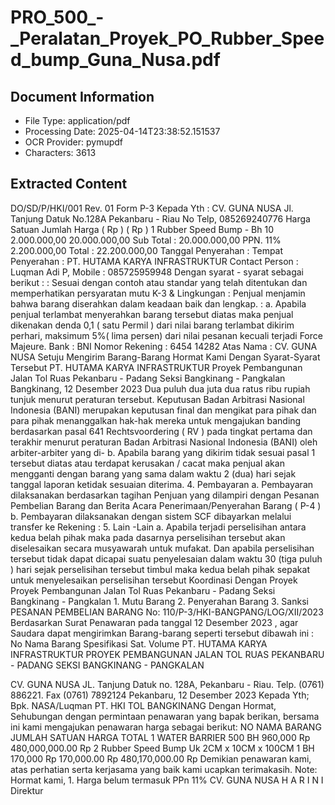 # PRO_500_-_Peralatan_Proyek_PO_Rubber_Speed_bump_Guna_Nusa.pdf

## Document Information
- File Type: application/pdf
- Processing Date: 2025-04-14T23:38:52.151537
- OCR Provider: pymupdf
- Characters: 3613

## Extracted Content

DO/SD/P/HKI/001 Rev. 01 Form P-3 Kepada Yth : CV. GUNA NUSA Jl. Tanjung Datuk No.128A Pekanbaru - Riau No Telp, 085269240776 Harga Satuan Jumlah Harga ( Rp ) ( Rp ) 1 Rubber Speed Bump - Bh 10 2.000.000,00 20.000.000,00 Sub Total : 20.000.000,00 PPN. 11% 2.200.000,00 Total : 22.200.000,00 Tanggal Penyerahan : Tempat Penyerahan : PT. HUTAMA KARYA INFRASTRUKTUR Contact Person : Luqman Adi P, Mobile : 085725959948 Dengan syarat - syarat sebagai berikut : : Sesuai dengan contoh atau standar yang telah ditentukan dan memperhatikan persyaratan mutu K-3 & Lingkungan : Penjual menjamin bahwa barang diserahkan dalam keadaan baik dan lengkap. : a. Apabila penjual terlambat menyerahkan barang tersebut diatas maka penjual dikenakan denda 0,1 ( satu Permil ) dari nilai barang terlambat dikirim perhari, maksimum 5%( lima persen) dari nilai pesanan kecuali terjadi Force Majeure. Bank : BNI Nomor Rekening : 6454 14282 Atas Nama : CV. GUNA NUSA Setuju Mengirim Barang-Barang Hormat Kami Dengan Syarat-Syarat Tersebut PT. HUTAMA KARYA INFRASTRUKTUR Proyek Pembangunan Jalan Tol Ruas Pekanbaru - Padang Seksi Bangkinang - Pangkalan Bangkinang, 12 Desember 2023 Dua puluh dua juta dua ratus ribu rupiah tunjuk menurut peraturan tersebut. Keputusan Badan Arbitrasi Nasional Indonesia (BANI) merupakan keputusan final dan mengikat para pihak dan para pihak menanggalkan hak-hak mereka untuk mengajukan banding berdasarkan pasal 641 Rechtsvoordering ( RV ) pada tingkat pertama dan terakhir menurut peraturan Badan Arbitrasi Nasional Indonesia (BANI) oleh arbiter-arbiter yang di- b. Apabila barang yang dikirim tidak sesuai pasal 1 tersebut diatas atau terdapat kerusakan / cacat maka penjual akan mengganti dengan barang yang sama dalam waktu 2 (dua) hari sejak tanggal laporan ketidak sesuaian diterima. 4. Pembayaran a. Pembayaran dilaksanakan berdasarkan tagihan Penjuan yang dilampiri dengan Pesanan Pembelian Barang dan Berita Acara Penerimaan/Penyerahan Barang ( P-4 ) b. Pembayaran dilaksanakan dengan sistem SCF dibayarkan melalui transfer ke Rekening : 5. Lain -Lain a. Apabila terjadi perselisihan antara kedua belah pihak maka pada dasarnya perselisihan tersebut akan diselesaikan secara musyawarah untuk mufakat. Dan apabila perselisihan tersebut tidak dapat dicapai suatu penyelesaian dalam waktu 30 (tiga puluh ) hari sejak perselisihan tersebut timbul maka kedua belah pihak sepakat untuk menyelesaikan perselisihan tersebut Koordinasi Dengan Proyek Proyek Pembangunan Jalan Tol Ruas Pekanbaru - Padang Seksi Bangkinang - Pangkalan 1. Mutu Barang 2. Penyerahan Barang 3. Sanksi PESANAN PEMBELIAN BARANG No: 110/P-3/HKI-BANGPANG/LOG/XII/2023 Berdasarkan Surat Penawaran pada tanggal 12 Desember 2023 , agar Saudara dapat mengirimkan Barang-barang seperti tersebut dibawah ini : No Nama Barang Spesifikasi Sat. Volume PT. HUTAMA KARYA INFRASTRUKTUR PROYEK PEMBANGUNAN JALAN TOL RUAS PEKANBARU - PADANG SEKSI BANGKINANG - PANGKALAN

CV. GUNA NUSA JL. Tanjung Datuk no. 128A, Pekanbaru - Riau. Telp. (0761) 886221. Fax (0761) 7892124 Pekanbaru, 12 Desember 2023 Kepada Yth; Bpk. NASA/Luqman PT. HKI TOL BANGKINANG Dengan Hormat, Sehubungan dengan permintaan penawaran yang bapak berikan, bersama ini kami mengajukan penawaran harga sebagai berikut: NO NAMA BARANG JUMLAH SATUAN HARGA TOTAL 1 WATER BARRIER 500 BH 960,000 Rp 480,000,000.00 Rp 2 Rubber Speed Bump Uk 2CM x 10CM x 100CM 1 BH 170,000 Rp 170,000.00 Rp 480,170,000.00 Rp Demikian penawaran kami, atas perhatian serta kerjasama yang baik kami ucapkan terimakasih. Note: Hormat kami, 1. Harga belum termasuk PPn 11% CV. GUNA NUSA H A R I N I Direktur
